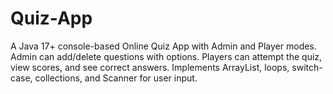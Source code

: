 # Quiz-App
A Java 17+ console-based Online Quiz App with Admin and Player modes. Admin can add/delete questions with options. Players can attempt the quiz, view scores, and see correct answers. Implements ArrayList, loops, switch-case, collections, and Scanner for user input.
